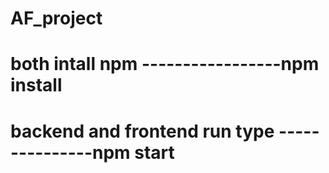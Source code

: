 # AF_project

# both intall npm -----------------npm install
# backend and frontend run type ---------------npm start
